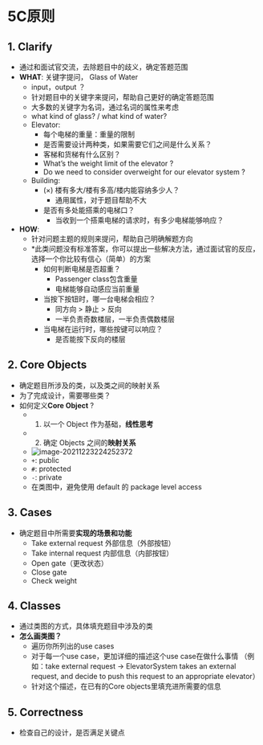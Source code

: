 # 5C原则

## 1. Clarify

- 通过和面试官交流，去除题目中的歧义，确定答题范围
- **WHAT**: 关键字提问， Glass of Water
  - input，output ？
  - 针对题目中的关键字来提问，帮助自己更好的确定答题范围
  - 大多数的关键字为名词，通过名词的属性来考虑
  - what kind of glass? / what kind of water?
  - Elevator:
    - 每个电梯的重量：重量的限制
    - 是否需要设计两种类，如果需要它们之间是什么关系？
    - 客梯和货梯有什么区别？
    - What’s the weight limit of the elevator ?
    - Do we need to consider overweight for our
      elevator system ?
  - Building:
    - (×) 楼有多大/楼有多高/楼内能容纳多少人？
      - 通用属性，对于题目帮助不大
    - 是否有多处能搭乘的电梯口？
      - 当收到一个搭乘电梯的请求时，有多少电梯能够响应？
- **HOW**: 
  - 针对问题主题的规则来提问，帮助自己明确解题方向
  - *此类问题没有标准答案，你可以提出一些解决方法，通过面试官的反应，选择一个你比较有信心（简单）的方案
    - 如何判断电梯是否超重？
      - Passenger class包含重量
      - 电梯能够自动感应当前重量
    - 当按下按钮时，哪一台电梯会相应？
      - 同方向 > 静止 > 反向
      - 一半负责奇数楼层，一半负责偶数楼层
    - 当电梯在运行时，哪些按键可以响应？
      - 是否能按下反向的楼层

## 2. Core Objects

- 确定题目所涉及的类，以及类之间的映射关系
- 为了完成设计，需要哪些类？
- 如何定义**Core Object** ?
  - 1) 以一个 Object 作为基础，**线性思考**
  - 2) 确定 Objects 之间的**映射关系**
  - ![image-20211223224252372](https://raw.githubusercontent.com/TWDH/Leetcode-From-Zero/pictures/img/image-20211223224252372.png)
  - `+`: public
  - `#`: protected
  - `-`: private
  - 在类图中，避免使用 default 的 package level access

## 3. Cases 

- 确定题目中所需要**实现的场景和功能**
  - Take external request 外部信息（外部按钮）
  - Take internal request 内部信息（内部按钮）
  - Open gate（更改状态）
  - Close gate
  - Check weight

## 4. Classes

- 通过类图的方式，具体填充题目中涉及的类
- **怎么画类图？**
  - 遍历你所列出的use cases
  - 对于每一个use case，更加详细的描述这个use case在做什么事情
    （例如：take external request -> ElevatorSystem takes an external
    request, and decide to push this request to an appropriate elevator）
  - 针对这个描述，在已有的Core objects里填充进所需要的信息

## 5. Correctness

- 检查自己的设计，是否满足关键点